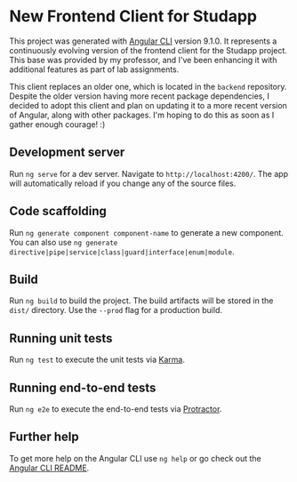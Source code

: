 # New Frontend Client for Studapp

This project was generated with [Angular CLI](https://github.com/angular/angular-cli) version 9.1.0. It represents a continuously evolving version of the frontend client for the Studapp project. This base was provided by my professor, and I've been enhancing it with additional features as part of lab assignments. 

This client replaces an older one, which is located in the `backend` repository. Despite the older version having more recent package dependencies, I decided to adopt this client and plan on updating it to a more recent version of Angular, along with other packages. I'm hoping to do this as soon as I gather enough courage! :)

## Development server

Run `ng serve` for a dev server. Navigate to `http://localhost:4200/`. The app will automatically reload if you change any of the source files.

## Code scaffolding

Run `ng generate component component-name` to generate a new component. You can also use `ng generate directive|pipe|service|class|guard|interface|enum|module`.

## Build

Run `ng build` to build the project. The build artifacts will be stored in the `dist/` directory. Use the `--prod` flag for a production build.

## Running unit tests

Run `ng test` to execute the unit tests via [Karma](https://karma-runner.github.io).

## Running end-to-end tests

Run `ng e2e` to execute the end-to-end tests via [Protractor](http://www.protractortest.org/).

## Further help

To get more help on the Angular CLI use `ng help` or go check out the [Angular CLI README](https://github.com/angular/angular-cli/blob/master/README.md).
